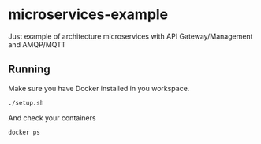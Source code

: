 # microservices-example
Just example of architecture microservices with API Gateway/Management and AMQP/MQTT


## Running

Make sure you have Docker installed in you workspace.

```sh
./setup.sh
```

And check your containers

```sh
docker ps
```